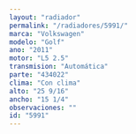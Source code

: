 ```yaml
---
layout: "radiador"
permalink: "/radiadores/5991/"
marca: "Volkswagen"
modelo: "Golf"
ano: "2011"
motor: "L5 2.5"
transmision: "Automática"
parte: "434022"
clima: "Con clima"
alto: "25 9/16"
ancho: "15 1/4"
observaciones: ""
id: "5991"
---
```


